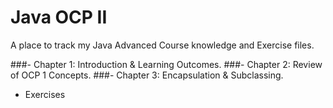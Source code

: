 # Java OCP II
A place to track my Java Advanced Course knowledge and Exercise files.

###- Chapter 1: Introduction & Learning Outcomes.
###- Chapter 2: Review of OCP 1 Concepts.
###- Chapter 3: Encapsulation & Subclassing.
   - Exercises